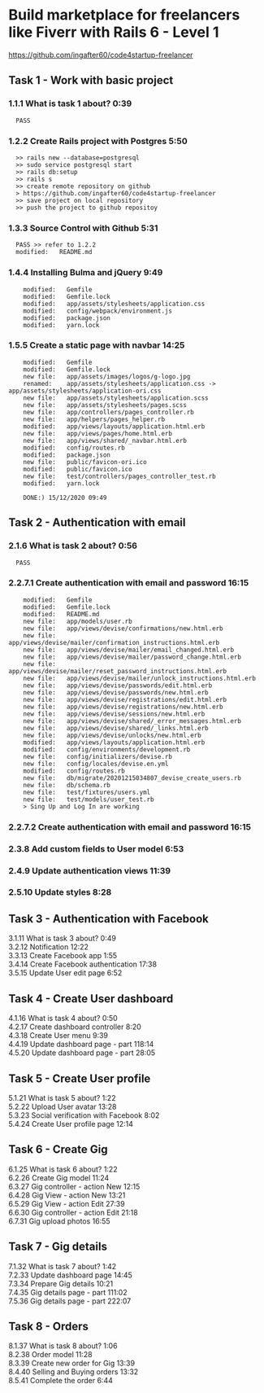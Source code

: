 # Build marketplace for freelancers like Fiverr with Rails 6 - Level 1

https://github.com/ingafter60/code4startup-freelancer

## Task 1 - Work with basic project

### 1.1.1 What is task 1 about? 0:39

      PASS

### 1.2.2 Create Rails project with Postgres 5:50

      >> rails new --database=postgresql
      >> sudo service postgresql start
      >> rails db:setup
      >> rails s
      >> create remote repository on github
      > https://github.com/ingafter60/code4startup-freelancer
      >> save project on local repository
      >> push the project to github repositoy

### 1.3.3 Source Control with Github 5:31

      PASS >> refer to 1.2.2
      modified:   README.md

### 1.4.4 Installing Bulma and jQuery 9:49

        modified:   Gemfile
        modified:   Gemfile.lock
        modified:   app/assets/stylesheets/application.css
        modified:   config/webpack/environment.js
        modified:   package.json
        modified:   yarn.lock

### 1.5.5 Create a static page with navbar 14:25

        modified:   Gemfile
        modified:   Gemfile.lock
        new file:   app/assets/images/logos/g-logo.jpg
        renamed:    app/assets/stylesheets/application.css -> app/assets/stylesheets/application-ori.css
        new file:   app/assets/stylesheets/application.scss
        new file:   app/assets/stylesheets/pages.scss
        new file:   app/controllers/pages_controller.rb
        new file:   app/helpers/pages_helper.rb
        modified:   app/views/layouts/application.html.erb
        new file:   app/views/pages/home.html.erb
        new file:   app/views/shared/_navbar.html.erb
        modified:   config/routes.rb
        modified:   package.json
        new file:   public/favicon-ori.ico
        modified:   public/favicon.ico
        new file:   test/controllers/pages_controller_test.rb
        modified:   yarn.lock

        DONE:) 15/12/2020 09:49

## Task 2 - Authentication with email

### 2.1.6 What is task 2 about? 0:56

      PASS

### 2.2.7.1 Create authentication with email and password 16:15

        modified:   Gemfile
        modified:   Gemfile.lock
        modified:   README.md
        new file:   app/models/user.rb
        new file:   app/views/devise/confirmations/new.html.erb
        new file:   app/views/devise/mailer/confirmation_instructions.html.erb
        new file:   app/views/devise/mailer/email_changed.html.erb
        new file:   app/views/devise/mailer/password_change.html.erb
        new file:   app/views/devise/mailer/reset_password_instructions.html.erb
        new file:   app/views/devise/mailer/unlock_instructions.html.erb
        new file:   app/views/devise/passwords/edit.html.erb
        new file:   app/views/devise/passwords/new.html.erb
        new file:   app/views/devise/registrations/edit.html.erb
        new file:   app/views/devise/registrations/new.html.erb
        new file:   app/views/devise/sessions/new.html.erb
        new file:   app/views/devise/shared/_error_messages.html.erb
        new file:   app/views/devise/shared/_links.html.erb
        new file:   app/views/devise/unlocks/new.html.erb
        modified:   app/views/layouts/application.html.erb
        modified:   config/environments/development.rb
        new file:   config/initializers/devise.rb
        new file:   config/locales/devise.en.yml
        modified:   config/routes.rb
        new file:   db/migrate/20201215034807_devise_create_users.rb
        new file:   db/schema.rb
        new file:   test/fixtures/users.yml
        new file:   test/models/user_test.rb
        > Sing Up and Log In are working

### 2.2.7.2 Create authentication with email and password 16:15

### 2.3.8 Add custom fields to User model 6:53

### 2.4.9 Update authentication views 11:39

### 2.5.10 Update styles 8:28

## Task 3 - Authentication with Facebook

3.1.11 What is task 3 about? 0:49  
3.2.12 Notification 12:22  
3.3.13 Create Facebook app 1:55  
3.4.14 Create Facebook authentication 17:38  
3.5.15 Update User edit page 6:52

## Task 4 - Create User dashboard

4.1.16 What is task 4 about? 0:50  
4.2.17 Create dashboard controller 8:20  
4.3.18 Create User menu 9:39  
4.4.19 Update dashboard page - part 118:14  
4.5.20 Update dashboard page - part 28:05

## Task 5 - Create User profile

5.1.21 What is task 5 about? 1:22  
5.2.22 Upload User avatar 13:28  
5.3.23 Social verification with Facebook 8:02  
5.4.24 Create User profile page 12:14

## Task 6 - Create Gig

6.1.25 What is task 6 about? 1:22  
6.2.26 Create Gig model 11:24  
6.3.27 Gig controller - action New 12:15  
6.4.28 Gig View - action New 13:21  
6.5.29 Gig View - action Edit 27:39  
6.6.30 Gig controller - action Edit 21:18  
6.7.31 Gig upload photos 16:55

## Task 7 - Gig details

7.1.32 What is task 7 about? 1:42  
7.2.33 Update dashboard page 14:45  
7.3.34 Prepare Gig details 10:21  
7.4.35 Gig details page - part 111:02  
7.5.36 Gig details page - part 222:07

## Task 8 - Orders

8.1.37 What is task 8 about? 1:06  
8.2.38 Order model 11:28  
8.3.39 Create new order for Gig 13:39  
8.4.40 Selling and Buying orders 13:32  
8.5.41 Complete the order 6:44
